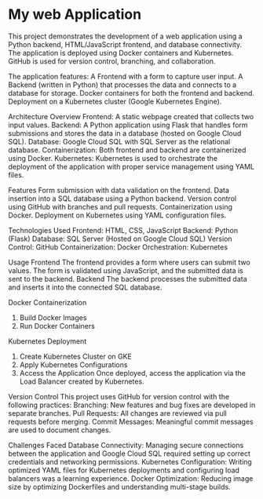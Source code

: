 # My web Application
This project demonstrates the development of a web application using a Python backend, HTML/JavaScript frontend, and database connectivity. The application is deployed using Docker containers and Kubernetes. GitHub is used for version control, branching, and collaboration.

The application features:
A Frontend with a form to capture user input.
A Backend (written in Python) that processes the data and connects to a database for storage.
Docker containers for both the frontend and backend.
Deployment on a Kubernetes cluster (Google Kubernetes Engine).

Architecture Overview
Frontend: A static webpage created that collects two input values.
Backend: A Python application using Flask that handles form submissions and stores the data in a database (hosted on Google Cloud SQL).
Database: Google Cloud SQL with SQL Server as the relational database.
Containerization: Both frontend and backend are containerized using Docker.
Kubernetes: Kubernetes is used to orchestrate the deployment of the application with proper service management using YAML files.

Features
Form submission with data validation on the frontend.
Data insertion into a SQL database using a Python backend.
Version control using GitHub with branches and pull requests.
Containerization using Docker.
Deployment on Kubernetes using YAML configuration files.

Technologies Used
Frontend: HTML, CSS, JavaScript
Backend: Python (Flask)
Database: SQL Server (Hosted on Google Cloud SQL)
Version Control: GitHub
Containerization: Docker
Orchestration: Kubernetes

Usage
Frontend
The frontend provides a form where users can submit two values.
The form is validated using JavaScript, and the submitted data is sent to the backend.
Backend
The backend processes the submitted data and inserts it into the connected SQL database.

Docker Containerization
1. Build Docker Images
2. Run Docker Containers

Kubernetes Deployment
1. Create Kubernetes Cluster on GKE
2. Apply Kubernetes Configurations
3. Access the Application
Once deployed, access the application via the Load Balancer created by Kubernetes.

Version Control
This project uses GitHub for version control with the following practices:
Branching: New features and bug fixes are developed in separate branches.
Pull Requests: All changes are reviewed via pull requests before merging.
Commit Messages: Meaningful commit messages are used to document changes.

Challenges Faced
Database Connectivity: Managing secure connections between the application and Google Cloud SQL required setting up correct credentials and networking permissions.
Kubernetes Configuration: Writing optimized YAML files for Kubernetes deployments and configuring load balancers was a learning experience.
Docker Optimization: Reducing image size by optimizing Dockerfiles and understanding multi-stage builds.
